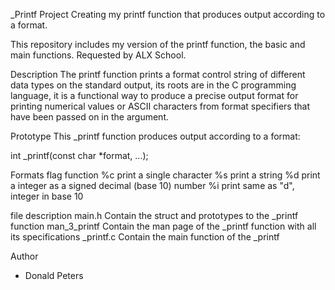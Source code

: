 _Printf Project
Creating my  printf function that produces output according to a format.

This repository includes my version of the printf function, the basic and main functions.
Requested by ALX School.

Description
The printf function prints a format control string of different data types on the standard output, its roots are in the C programming language, it is a functional way to produce a precise output format for printing numerical values or ASCII characters from format specifiers that have been passed on in the argument.

Prototype
This _printf function produces output according to a format:

int _printf(const char *format, ...);

Formats
flag	function
%c	print a single character
%s	print a string
%d	print a integer as a signed decimal (base 10) number
%i	print same as "d", integer in base 10

file	description
main.h	Contain the struct and prototypes to the _printf function
man_3_printf	Contain the man page of the _printf function with all its specifications
_printf.c	Contain the main function of the _printf

Author
- Donald Peters
